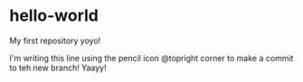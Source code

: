 # hello-world
My first repository yoyo!

I'm writing this line using the pencil icon @topright corner to make a commit to teh new branch! Yaayy!
